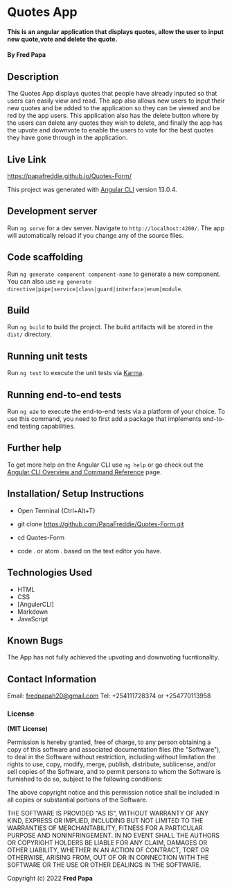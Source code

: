 # Quotes App
#### This is an angular application that displays quotes, allow the user to input new quote,vote and delete the quote.
#### By **Fred Papa**

## Description
The Quotes App displays quotes that people have already inputed so that users can easily view and read. The app also allows new users to input their new quotes and be added to the application so they can be viewed and be red by the app users. This application also has the delete button where by the users can delete any quotes they wish to delete, and finally the app has the upvote and downvote to enable the users to vote for the best quotes they have gone through in the application.

## Live Link
https://papafreddie.github.io/Quotes-Form/



This project was generated with [Angular CLI](https://github.com/angular/angular-cli) version 13.0.4.


## Development server

Run `ng serve` for a dev server. Navigate to `http://localhost:4200/`. The app will automatically reload if you change any of the source files.

## Code scaffolding

Run `ng generate component component-name` to generate a new component. You can also use `ng generate directive|pipe|service|class|guard|interface|enum|module`.

## Build

Run `ng build` to build the project. The build artifacts will be stored in the `dist/` directory.

## Running unit tests

Run `ng test` to execute the unit tests via [Karma](https://karma-runner.github.io).

## Running end-to-end tests

Run `ng e2e` to execute the end-to-end tests via a platform of your choice. To use this command, you need to first add a package that implements end-to-end testing capabilities.

## Further help

To get more help on the Angular CLI use `ng help` or go check out the [Angular CLI Overview and Command Reference](https://angular.io/cli) page.

## Installation/ Setup Instructions

* Open Terminal {Ctrl+Alt+T}

* git clone https://github.com/PapaFreddie/Quotes-Form.git

* cd Quotes-Form

* code . or atom . based on the text editor you have.

## Technologies Used
* HTML
* CSS
* [AngulerCLI]
* Markdown
* JavaScript

## Known Bugs
The App has not fully achieved the upvoting and downvoting fucntionality.

## Contact Information
Email: fredpapah20@gmail.com
Tel: +254111728374 or +254770113958

### License
**(MIT License)**

Permission is hereby granted, free of charge, to any person obtaining a copy
of this software and associated documentation files (the "Software"), to deal
in the Software without restriction, including without limitation the rights
to use, copy, modify, merge, publish, distribute, sublicense, and/or sell
copies of the Software, and to permit persons to whom the Software is
furnished to do so, subject to the following conditions:

The above copyright notice and this permission notice shall be included in all
copies or substantial portions of the Software.

THE SOFTWARE IS PROVIDED "AS IS", WITHOUT WARRANTY OF ANY KIND, EXPRESS OR
IMPLIED, INCLUDING BUT NOT LIMITED TO THE WARRANTIES OF MERCHANTABILITY,
FITNESS FOR A PARTICULAR PURPOSE AND NONINFRINGEMENT. IN NO EVENT SHALL THE
AUTHORS OR COPYRIGHT HOLDERS BE LIABLE FOR ANY CLAIM, DAMAGES OR OTHER
LIABILITY, WHETHER IN AN ACTION OF CONTRACT, TORT OR OTHERWISE, ARISING FROM,
OUT OF OR IN CONNECTION WITH THE SOFTWARE OR THE USE OR OTHER DEALINGS IN THE
SOFTWARE.

Copyright (c) 2022 **Fred Papa**
